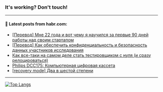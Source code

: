 ### It's working? Don't touch!

---
<!--
#### 🛠️ Technical stack:

![C++](https://img.shields.io/badge/C++-informational?logo=c%2B%2B&style=flat&logoColor=white&color=9C033A)
![Java](https://img.shields.io/badge/Java-informational?logo=java&style=flat&logoColor=white&color=007396)
![Kotlin](https://img.shields.io/badge/Kotlin-informational?logo=Kotlin&style=flat&logoColor=white&color=0095D5)
![JS](https://img.shields.io/badge/JS-informational?logo=javaScript&style=flat&logoColor=black&color=F7Df1E) <br>
![HTML5](https://img.shields.io/badge/HTML5-informational?logo=html5&style=flat&logoColor=white&color=E34F26)
![CSS3](https://img.shields.io/badge/CSS3-informational?logo=css3&style=flat&logoColor=white&color=157286)
![Sass](https://img.shields.io/badge/Saas-informational?logo=sass&style=flat&logoColor=white&color=hotpink)
![PHP](https://img.shields.io/badge/PHP-informational?logo=php&style=flat&logoColor=white&color=777BB4) <br>
![WebPAck](https://img.shields.io/badge/WebPack-informational?logo=webPack&style=flat&logoColor=white&color=FF6F00)
![Bootstrap](https://img.shields.io/badge/Bootstrap-informational?logo=Bootstrap&style=flat&logoColor=white&color=7952B3)
![MySQL](https://img.shields.io/badge/MySQL-informational?logo=MySQL&style=flat&logoColor=white&color=00f) <br>
![NodeJS](https://img.shields.io/badge/NodeJS-informational?logo=node.js&style=flat&logoColor=white&color=43853D)
![Spring](https://img.shields.io/badge/Spring-informational?logo=Spring&style=flat&logoColor=white&color=0A9EDC)
![Angular](https://img.shields.io/badge/Vue-informational?logo=vue.js&style=flat&logoColor=white&color=red)
![Git](https://img.shields.io/badge/Git-informational?logo=git&style=flat&logoColor=white&color=darkorange)

___
-->

#### 💬 Latest posts from habr.com:

<!-- BLOG-POST-LIST:START -->
- [[Перевод] Мне 22 года и вот чему я научился за первые 90 дней работы над своим стартапом](https://habr.com/ru/post/682094/?utm_source=habrahabr&utm_medium=rss&utm_campaign=682094)
- [[Перевод] Как обеспечить конфиденциальность и безопасность данных участников исследования](https://habr.com/ru/post/687226/?utm_source=habrahabr&utm_medium=rss&utm_campaign=687226)
- [Как все-таки на самом деле стать тестировщиком с нуля &lpar;и сразу релоцироваться&rpar;](https://habr.com/ru/post/686966/?utm_source=habrahabr&utm_medium=rss&utm_campaign=686966)
- [Philips DCC175: Компьютерная цифровая кассета](https://habr.com/ru/post/687208/?utm_source=habrahabr&utm_medium=rss&utm_campaign=687208)
- [[recovery mode] Два в шестой степени](https://habr.com/ru/post/687212/?utm_source=habrahabr&utm_medium=rss&utm_campaign=687212)
<!-- BLOG-POST-LIST:END -->

---

[![Top Langs](https://github-readme-stats.vercel.app/api/top-langs/?username=zloylis&layout=compact&hide_border=true&theme=dracula)](https://github.com/zloylis)
